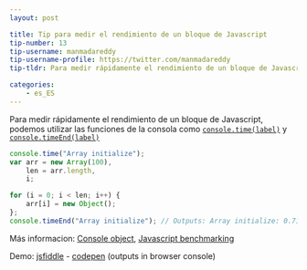 ```yaml
---
layout: post

title: Tip para medir el rendimiento de un bloque de Javascript
tip-number: 13
tip-username: manmadareddy
tip-username-profile: https://twitter.com/manmadareddy
tip-tldr: Para medir rápidamente el rendimiento de un bloque de Javascript, podemos utilizar las funciones de la consola como `console.time(label)` y `console.timeEnd(label)`

categories:
    - es_ES
---
```


Para medir rápidamente el rendimiento de un bloque de Javascript, podemos utilizar las funciones de la consola como
[`console.time(label)`](https://developer.chrome.com/devtools/docs/console-api#consoletimelabel) y [`console.timeEnd(label)`](https://developer.chrome.com/devtools/docs/console-api#consoletimeendlabel)

```javascript
console.time("Array initialize");
var arr = new Array(100),
    len = arr.length,
    i;

for (i = 0; i < len; i++) {
    arr[i] = new Object();
};
console.timeEnd("Array initialize"); // Outputs: Array initialize: 0.711ms
```

Más informacion:
[Console object](https://github.com/DeveloperToolsWG/console-object),
[Javascript benchmarking](https://mathiasbynens.be/notes/javascript-benchmarking)

Demo: [jsfiddle](https://jsfiddle.net/meottb62/) - [codepen](http://codepen.io/anon/pen/JGJPoa) (outputs in browser console)